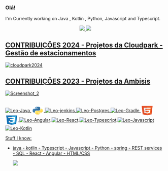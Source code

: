 ### Olá!

I'm Currently working on Java , Kotlin , Python, Javascript and Typescript.


<div align="center">
  <a href="https://github.com/leonardopereirajr">
  <img height="180em" src="https://github-readme-stats.vercel.app/api?username=leonardopereirajr&show_icons=true&theme=gruvbox&include_all_commits=true&count_private=true"/>
  
  <img height="180em" src="https://github-readme-stats.vercel.app/api/top-langs/?username=leonardopereirajr&layout=compact&langs_count=7&theme=gruvbox"/>
</div>

## CONTRIBUIÇÕES 2024 - Projetos da Cloudpark - Gestão de estacionamentos

![cloudpark2024](https://github.com/user-attachments/assets/158162a5-125c-41a8-8eae-3f475e57953b)


## CONTRIBUIÇÕES 2023 - Projetos da Ambisis

![Screenshot_2](https://github.com/LeonardoPereirajr/leonardopereirajr/assets/30580018/b11f21f3-c729-4b75-b707-4e5458b3be88)



  <div style="display: inline_block"><br>
    <img align="center" alt="Leo-Java" height="30" width="40"src="https://cdn.jsdelivr.net/gh/devicons/devicon/icons/java/java-original-wordmark.svg" />
    <img align="center" alt="Leo-Python" height="30" width="40" src="https://raw.githubusercontent.com/devicons/devicon/master/icons/python/python-original.svg">
    <img align="center" alt="Leo-jenkins" height="30" width="40"src="https://cdn.jsdelivr.net/gh/devicons/devicon/icons/jenkins/jenkins-original.svg" />
    <img align="center" alt="Leo-Postgres" height="30" width="40"src="https://cdn.jsdelivr.net/gh/devicons/devicon/icons/postgresql/postgresql-original.svg" />
    <img align="center" alt="Leo-Gradle" height="30" width="40"src="https://cdn.jsdelivr.net/gh/devicons/devicon/icons/gradle/gradle-plain.svg" />
  <img align="center" alt="Leo-HTML" height="30" width="40" src="https://raw.githubusercontent.com/devicons/devicon/master/icons/html5/html5-original.svg">
  <img align="center" alt="Leo-CSS" height="30" width="40" src="https://raw.githubusercontent.com/devicons/devicon/master/icons/css3/css3-original.svg">
    <img align="center" alt="Leo-Angular" height="30" width="40"src="https://cdn.jsdelivr.net/gh/devicons/devicon/icons/angularjs/angularjs-original.svg" >
    <img align="center" alt="Leo-React" height="30" width="40"src="https://cdn.jsdelivr.net/gh/devicons/devicon/icons/react/react-original-wordmark.svg"/>
        <img align="center" alt="Leo-Typescript" height="30" width="40"src="https://cdn.jsdelivr.net/gh/devicons/devicon/icons/typescript/typescript-original.svg" />
    <img align="center" alt="Leo-Javascript" height="30" width="40"src="https://cdn.jsdelivr.net/gh/devicons/devicon/icons/javascript/javascript-plain.svg" />  
    <img align="center" alt="Leo-Kotlin" height="30" width="40"src="https://cdn.jsdelivr.net/gh/devicons/devicon/icons/kotlin/kotlin-original.svg"  />         
</div>

Stuff I know:

- java  - kotlin  - Typescript - Javascript - Python - spring  - REST services - SQL  - React   - Angular  - HTML/CSS

  
  <a href="https://www.linkedin.com/in/leonardo-pereira-empreendedor" target="_blank"><img src="https://img.shields.io/badge/-LinkedIn-%230077B5?style=for-the-badge&logo=linkedin&logoColor=white" target="_blank"></a> 
